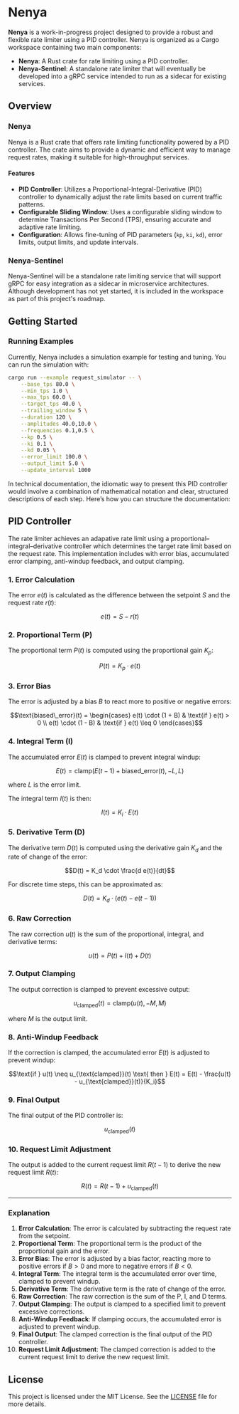 # Nenya

**Nenya** is a work-in-progress project designed to provide a robust and
flexible rate limiter using a PID controller. Nenya is organized as a
Cargo workspace containing two main components:

- **Nenya**: A Rust crate for rate limiting using a PID controller.
- **Nenya-Sentinel**: A standalone rate limiter that will eventually be
  developed into a gRPC service intended to run as a sidecar for existing services.

## Overview

### Nenya

Nenya is a Rust crate that offers rate limiting functionality powered by a PID
controller. The crate aims to provide a dynamic and efficient way to manage
request rates, making it suitable for high-throughput services.

#### Features

- **PID Controller**: Utilizes a Proportional-Integral-Derivative (PID)
  controller to dynamically adjust the rate limits based on current traffic patterns.
- **Configurable Sliding Window**: Uses a configurable sliding window to
  determine Transactions Per Second (TPS), ensuring accurate and adaptive rate limiting.
- **Configuration**: Allows fine-tuning of PID parameters (`kp`, `ki`, `kd`),
  error limits, output limits, and update intervals.

### Nenya-Sentinel

Nenya-Sentinel will be a standalone rate limiting service that will
support gRPC for easy integration as a sidecar in microservice
architectures. Although development has not yet started, it is included in
the workspace as part of this project's roadmap.

## Getting Started

### Running Examples

Currently, Nenya includes a simulation example for testing and tuning. You can
run the simulation with:

```sh
cargo run --example request_simulator -- \
    --base_tps 80.0 \
    --min_tps 1.0 \
    --max_tps 60.0 \
    --target_tps 40.0 \
    --trailing_window 5 \
    --duration 120 \
    --amplitudes 40.0,10.0 \
    --frequencies 0.1,0.5 \
    --kp 0.5 \
    --ki 0.1 \
    --kd 0.05 \
    --error_limit 100.0 \
    --output_limit 5.0 \
    --update_interval 1000
```

In technical documentation, the idiomatic way to present this PID controller would involve a combination of mathematical
notation and clear, structured descriptions of each step. Here’s how you can structure the documentation:

## PID Controller

The rate limiter achieves an adapative rate limit using a proportional–integral–derivative controller which determines
the target rate limit based on the request rate. This implementation includes with error bias,
accumulated error clamping, anti-windup feedback, and output clamping.

### 1. Error Calculation

The error $e(t)$ is calculated as the difference between the setpoint $S$ and the request rate $r(t)$:

```math
e(t) = S - r(t)
```

### 2. Proportional Term (P)

The proportional term $P(t)$ is computed using the proportional gain $K_p$:

```math
P(t) = K_p \cdot e(t)
```

### 3. Error Bias

The error is adjusted by a bias $B$ to react more to positive or negative errors:

```math
\text{biased\_error}(t) =
\begin{cases}
e(t) \cdot (1 + B) & \text{if } e(t) > 0 \\
e(t) \cdot (1 - B) & \text{if } e(t) \leq 0
\end{cases}
```

### 4. Integral Term (I)

The accumulated error $E(t)$ is clamped to prevent integral windup:

```math
E(t) = \text{clamp}\left( E(t-1) + \text{biased\_error}(t), -L, L \right)
```

where $L$ is the error limit.

The integral term $I(t)$ is then:

```math
I(t) = K_i \cdot E(t)
```

### 5. Derivative Term (D)

The derivative term $D(t)$ is computed using the derivative gain $K_d$ and the rate of change of the error:

```math
D(t) = K_d \cdot \frac{d e(t)}{dt}
```

For discrete time steps, this can be approximated as:

```math
D(t) = K_d \cdot \left( e(t) - e(t-1) \right)
```

### 6. Raw Correction

The raw correction $u(t)$ is the sum of the proportional, integral, and derivative terms:

```math
u(t) = P(t) + I(t) + D(t)
```

### 7. Output Clamping

The output correction is clamped to prevent excessive output:

```math
u_{\text{clamped}}(t) = \text{clamp}(u(t), -M, M)
```

where $M$ is the output limit.

### 8. Anti-Windup Feedback

If the correction is clamped, the accumulated error $E(t)$ is adjusted to prevent windup:

```math
\text{if } u(t) \neq u_{\text{clamped}}(t) \text{ then } E(t) = E(t) - \frac{u(t) - u_{\text{clamped}}(t)}{K_i}
```

### 9. Final Output

The final output of the PID controller is:

```math
u_{\text{clamped}}(t)
```

### 10. Request Limit Adjustment

The output is added to the current request limit $R(t-1)$ to derive the new request limit $R(t)$:

```math
R(t) = R(t-1) + u_{\text{clamped}}(t)
```

---

### Explanation

1. **Error Calculation**: The error is calculated by subtracting the request rate from the setpoint.
2. **Proportional Term**: The proportional term is the product of the proportional gain and the error.
3. **Error Bias**:  The error is adjusted by a bias factor, reacting more to positive errors if $B > 0$ and
   more to negative errors if $B < 0$.
4. **Integral Term**: The integral term is the accumulated error over time, clamped to prevent windup.
5. **Derivative Term**: The derivative term is the rate of change of the error.
6. **Raw Correction**: The raw correction is the sum of the P, I, and D terms.
7. **Output Clamping**: The output is clamped to a specified limit to prevent excessive corrections.
8. **Anti-Windup Feedback**: If clamping occurs, the accumulated error is adjusted to prevent windup.
9. **Final Output**: The clamped correction is the final output of the PID controller.
10. **Request Limit Adjustment**: The clamped correction is added to the current request limit to derive the new request
    limit.

## License

This project is licensed under the MIT License. See the [LICENSE](LICENSE) file for more details.